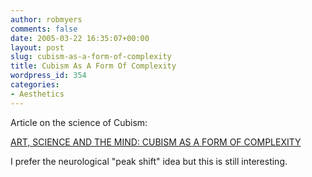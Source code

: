 ```yaml
---
author: robmyers
comments: false
date: 2005-03-22 16:35:07+00:00
layout: post
slug: cubism-as-a-form-of-complexity
title: Cubism As A Form Of Complexity
wordpress_id: 354
categories:
- Aesthetics
---
```


Article on the science of Cubism:  
  
[ART, SCIENCE AND THE MIND: CUBISM AS A FORM OF COMPLEXITY ](http://www.people.vcu.edu/~mikuleck/art.htm)   
  
I prefer the neurological "peak shift" idea but this is still interesting.

  


